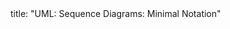 <frontmatter>
title: "UML: Sequence Diagrams: Minimal Notation"
</frontmatter>

<include src="unit-inPage-asFlat.md" boilerplate />